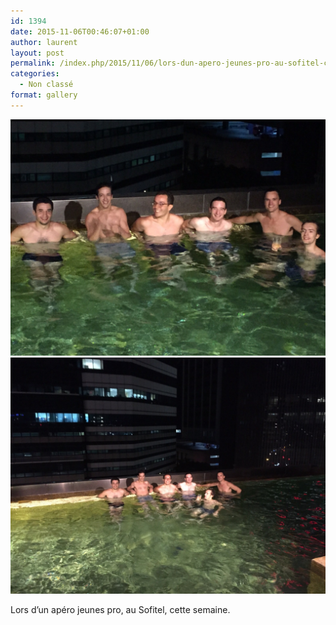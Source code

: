 ```yaml
---
id: 1394
date: 2015-11-06T00:46:07+01:00
author: laurent
layout: post
permalink: /index.php/2015/11/06/lors-dun-apero-jeunes-pro-au-sofitel-cette/
categories:
  - Non classé
format: gallery
---
```

<img src="/images/2015/11/tumblr_nxdbgya3gR1uuvt0bo1_1280.jpg" />
<img src="/images/2015/11/tumblr_nxdbgya3gR1uuvt0bo2_1280.jpg" />

Lors d&rsquo;un apéro jeunes pro, au Sofitel, cette semaine.